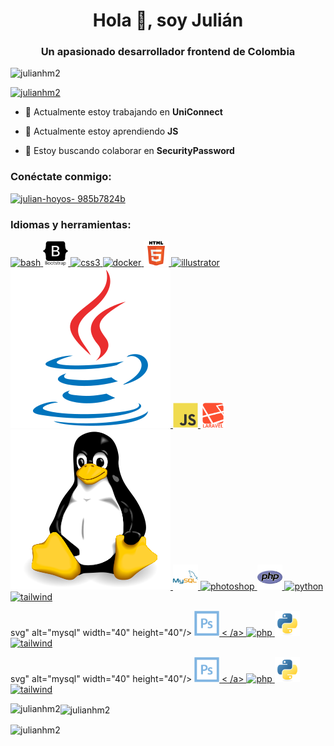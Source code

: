 <h1 align="center">Hola 👋, soy Julián</h1>
<h3 align="center">Un apasionado desarrollador frontend de Colombia</h3>

<p align="left"> <img src=" https://komarev.com/ghpvc/?username=julianhm2&label=Profile%20views&color=0e75b6&style=flat" alt="julianhm2" /> </p>

<p align="left"> <a href="https:/ /github.com/ryo-ma/github-profile-tropic"><img src="https://github-profile-tropico.vercel.app/?username=julianhm2" alt="julianhm2" /></a > </p>

- 🔭 Actualmente estoy trabajando en **UniConnect**

- 🌱 Actualmente estoy aprendiendo **JS**

- 👯 Estoy buscando colaborar en **SecurityPassword**

<h3 align="left ">Conéctate conmigo:</h3>
<p align="left">
<a href="https://linkedin.com/in/julian-hoyos-985b7824b" target="blank"><img align=" center" src="https://raw.githubusercontent.com/rahuldkjain/github-profile-readme-generator/master/src/images/icons/Social/linked-in-alt.svg" alt="julian-hoyos- 985b7824b" height="30" width="40" /></a>
</p>

<h3 align="left">Idiomas y herramientas:</h3>
<p align="left"> <a href="https://www.gnu.org/software/bash/" target="_blank" rel="noreferrer"> <img src="https://www. vectorlogo.zone/logos/gnu_bash/gnu_bash-icon.svg" alt="bash" width="40" height="40"/> </a> <a href="https://getbootstrap.com" target= "_blank" rel="noreferrer"> <img src="https://raw.githubusercontent.com/devicons/devicon/master/icons/bootstrap/bootstrap-plain-wordmark.svg" alt="bootstrap" width=" 40" altura="40"/> </a> <a href="https://www.w3schools.com/css/" target="_blank" rel="noreferrer"> <img src="https:/ /raw.githubusercontent.com/devicons/devicon/master/icons/css3/css3-original-wordmark.svg" alt="css3" width="40" height="40"/> </a> <a href= "https://www.docker.com/" target="_blank" rel="noreferrer"> <img src="https://raw.githubusercontent.com/devicons/devicon/master/icons/docker/docker- original-wordmark.svg" alt="docker" width="40" height="40"/> </a> <a href="https://www.w3.org/html/" target="_blank" rel="noreferrer"> <img src="https://raw.githubusercontent.com/devicons/devicon/master/icons/html5/html5-original-wordmark.svg" alt="html5" width="40" height ="40"/> </a> <a href="https://www.adobe.com/in/products/illustrator.html" target="_blank" rel="noreferrer"> <img src="https ://www.vectorlogo.zone/logos/adobe_illustrator/adobe_illustrator-icon.svg" alt="illustrator" width="40" height="40"/> </a> <a href="https://www .java.com" target="_blank" rel="noreferrer"> <img src="https://raw.githubusercontent.com/devicons/devicon/master/icons/java/java-original.svg" alt=" java" ancho="40" altura="40"/> </a> <a href="https://developer.mozilla.org/en-US/docs/Web/JavaScript" target="_blank" rel= "noreferrer"> <img src="https://raw.githubusercontent.com/devicons/devicon/master/icons/javascript/javascript-original.svg" alt="javascript" width="40" height="40" /> </a> <a href="https://laravel.com/" target="_blank" rel="noreferrer"> <img src="https://raw.githubusercontent.com/devicons/devicon/master/icons/laravel/laravel-plain-wordmark.svg" alt="laravel" width="40" height="40"/> </a> <a href="https:// www.linux.org/" target="_blank" rel="noreferrer"> <img src="https://raw.githubusercontent.com/devicons/devicon/master/icons/linux/linux-original.svg" alt ="linux" ancho="40" alto="40"/> </a> <a href="https://www.mysql.com/" target="_blank" rel="noreferrer"> <img src ="https://raw.githubusercontent.com/devicons/devicon/master/icons/mysql/mysql-original-wordmark.svg" alt="mysql" width="40" height="40"/> </a > <a href="https://www.photoshop.com/en" target="_blank" rel="noreferrer"> <img src="https://raw.githubusercontent.com/devicons/devicon/master/ iconos/photoshop/photoshop-line.svg" alt="photoshop" width="40" height="40"/> </a> <a href="https://www.php.net" target="_blank " rel="noreferrer"> <img src="https://raw.githubusercontent.com/devicons/devicon/master/icons/php/php-original.svg" alt="php" width="40" height= "40"/> </a> <a href="https://www.python.org" target="_blank" rel="noreferrer"> <img src="https://raw.githubusercontent.com/ devicons/devicon/master/icons/python/python-original.svg" alt="python" width="40" height="40"/> </a> <a href="https://tailwindcss.com/ " target="_blank" rel="noreferrer"> <img src="https://www.vectorlogo.zone/logos/tailwindcss/tailwindcss-icon.svg" alt="tailwind" width="40" height=" 40"/> </a> </p>svg" alt="mysql" width="40" height="40"/> </a> <a href="https://www.photoshop.com/en" target="_blank" rel="noreferrer" > <img src="https://raw.githubusercontent.com/devicons/devicon/master/icons/photoshop/photoshop-line.svg" alt="photoshop" width="40" height="40"/> < /a> <a href="https://www.php.net" target="_blank" rel="noreferrer"> <img src="https://raw.githubusercontent.com/devicons/devicon/master/ icon/php/php-original.svg" alt="php" width="40" height="40"/> </a> <a href="https://www.python.org" target="_blank " rel="noreferrer"> <img src="https://raw.githubusercontent.com/devicons/devicon/master/icons/python/python-original.svg" alt="python" width="40" height= "40"/> </a> <a href="https://tailwindcss.com/" target="_blank" rel="noreferrer"> <img src="https://www.vectorlogo.zone/logos /tailwindcss/tailwindcss-icon.svg" alt="tailwind" width="40" height="40"/> </a> </p>svg" alt="mysql" width="40" height="40"/> </a> <a href="https://www.photoshop.com/en" target="_blank" rel="noreferrer" > <img src="https://raw.githubusercontent.com/devicons/devicon/master/icons/photoshop/photoshop-line.svg" alt="photoshop" width="40" height="40"/> < /a> <a href="https://www.php.net" target="_blank" rel="noreferrer"> <img src="https://raw.githubusercontent.com/devicons/devicon/master/ icon/php/php-original.svg" alt="php" width="40" height="40"/> </a> <a href="https://www.python.org" target="_blank " rel="noreferrer"> <img src="https://raw.githubusercontent.com/devicons/devicon/master/icons/python/python-original.svg" alt="python" width="40" height= "40"/> </a> <a href="https://tailwindcss.com/" target="_blank" rel="noreferrer"> <img src="https://www.vectorlogo.zone/logos /tailwindcss/tailwindcss-icon.svg" alt="tailwind" width="40" height="40"/> </a> </p>

<p><img align="left" src="https://github-readme-stats.vercel.app/api/top-langs?username=julianhm2&show_icons=true&locale=en&layout=compact" alt="julianhm2" /> </p>

<p> <img align="center" src="https://github-readme-stats.vercel.app/api?username=julianhm2&show_icons=true&locale=en" alt="julianhm2" /> </p>

<p><img align="center" src="https://github-readme-streak-stats.herokuapp.com/?user=julianhm2&" alt="julianhm2" /></p>
